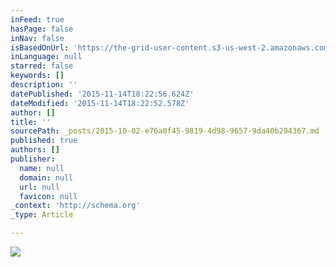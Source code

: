 ```yaml
---
inFeed: true
hasPage: false
inNav: false
isBasedOnUrl: 'https://the-grid-user-content.s3-us-west-2.amazonaws.com/663166ce-a54d-427a-ac06-cffb6fb3c58b.jpg'
inLanguage: null
starred: false
keywords: []
description: ''
datePublished: '2015-11-14T18:22:56.624Z'
dateModified: '2015-11-14T18:22:52.578Z'
author: []
title: ''
sourcePath: _posts/2015-10-02-e76a0f45-9819-4d98-9657-9da40b294367.md
published: true
authors: []
publisher:
  name: null
  domain: null
  url: null
  favicon: null
_context: 'http://schema.org'
_type: Article

---
```

![](https://the-grid-user-content.s3-us-west-2.amazonaws.com/663166ce-a54d-427a-ac06-cffb6fb3c58b.jpg)